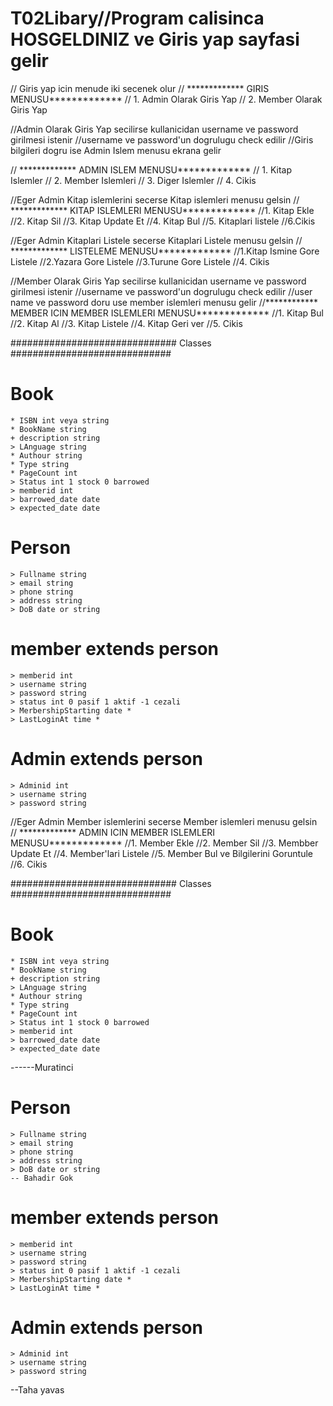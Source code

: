 # T02Libary//Program calisinca HOSGELDINIZ ve Giris yap sayfasi gelir
// Giris yap icin menude iki secenek olur
// ************* GIRIS MENUSU*************
//       1. Admin Olarak Giris Yap
//       2. Member Olarak Giris Yap


//Admin Olarak Giris Yap secilirse kullanicidan username ve password girilmesi istenir
//username ve password'un dogrulugu check edilir 
//Giris bilgileri dogru ise Admin Islem menusu ekrana gelir

// ************* ADMIN ISLEM MENUSU*************
//        1. Kitap Islemler
//        2. Member Islemleri 
//        3. Diger Islemler
//        4. Cikis


//Eger Admin Kitap islemlerini secerse Kitap islemleri menusu gelsin
// ************* KITAP ISLEMLERI MENUSU*************
//1. Kitap Ekle
//2. Kitap Sil
//3. Kitap Update Et
//4. Kitap Bul
//5. Kitaplari listele
//6.Cikis


//Eger Admin Kitaplari Listele secerse Kitaplari Listele menusu gelsin
// ************* LISTELEME MENUSU*************
//1.Kitap Ismine Gore Listele
//2.Yazara Gore Listele
//3.Turune Gore Listele
//4. Cikis

//Member Olarak Giris Yap secilirse kullanicidan username ve password girilmesi istenir
//username ve password'un dogrulugu check edilir 
//user name ve password doru use member islemleri menusu gelir
//************ MEMBER ICIN MEMBER ISLEMLERI MENUSU*************
//1. Kitap Bul
//2. Kitap Al
//3. Kitap Listele
//4. Kitap Geri ver
//5. Cikis

############################## Classes #############################
# Book
    * ISBN int veya string
    * BookName string
    + description string
    > LAnguage string
    * Authour string
    * Type string
    * PageCount int
    > Status int 1 stock 0 barrowed 
    > memberid int 
    > barrowed_date date
    > expected_date date

# Person
    > Fullname string
    > email string
    > phone string
    > address string
    > DoB date or string

# member extends person
    > memberid int
    > username string
    > password string
    > status int 0 pasif 1 aktif -1 cezali 
    > MerbershipStarting date *
    > LastLoginAt time *
    
# Admin extends person
    > Adminid int
    > username string
    > password string





    

//Eger Admin Member islemlerini secerse Member islemleri menusu gelsin
// ************* ADMIN ICIN MEMBER ISLEMLERI MENUSU*************
//1. Member Ekle
//2. Member Sil
//3. Membber Update Et
//4. Member'lari Listele
//5. Member Bul ve Bilgilerini Goruntule
//6. Cikis



############################## Classes #############################
# Book
    * ISBN int veya string
    * BookName string
    + description string
    > LAnguage string
    * Authour string
    * Type string
    * PageCount int
    > Status int 1 stock 0 barrowed 
    > memberid int 
    > barrowed_date date
    > expected_date date
------Muratinci
   

# Person
    > Fullname string
    > email string
    > phone string
    > address string
    > DoB date or string
    -- Bahadir Gok

# member extends person
    > memberid int
    > username string
    > password string
    > status int 0 pasif 1 aktif -1 cezali 
    > MerbershipStarting date *
    > LastLoginAt time *
    
# Admin extends person
    > Adminid int
    > username string
    > password string
--Taha yavas

